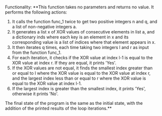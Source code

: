 Functionality: **This function takes no parameters and returns no value. It performs the following actions: 

1. It calls the function func_1 twice to get two positive integers n and q, and a list of non-negative integers a. 
2. It generates a list x of XOR values of consecutive elements in list a, and a dictionary inds where each key is an element in x and its corresponding value is a list of indices where that element appears in x. 
3. It then iterates q times, each time taking two integers l and r as input from the function func_1. 
4. For each iteration, it checks if the XOR value at index l-1 is equal to the XOR value at index r. If they are equal, it prints 'Yes'. 
5. If the XOR values are not equal, it finds the smallest index greater than or equal to l where the XOR value is equal to the XOR value at index r, and the largest index less than or equal to r where the XOR value is equal to the XOR value at index l-1. 
6. If the largest index is greater than the smallest index, it prints 'Yes', otherwise it prints 'No'. 

The final state of the program is the same as the initial state, with the addition of the printed results of the loop iterations.**